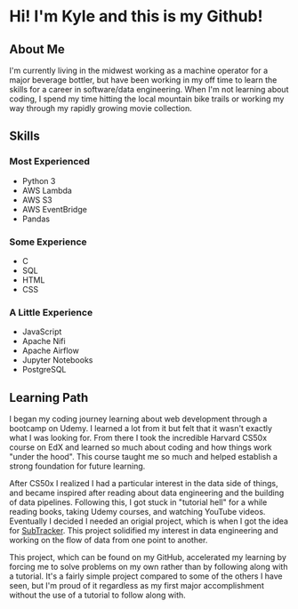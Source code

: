 # Hi! I'm Kyle and this is my Github!
## About Me
I'm currently living in the midwest working as a machine operator for a major beverage bottler, but have been working in my off time to learn the skills for a career in software/data engineering. When I'm not learning about coding, I spend my time hitting the local mountain bike trails or working my way through my rapidly growing movie collection.

## Skills
### Most Experienced
* Python 3
* AWS Lambda
* AWS S3
* AWS EventBridge
* Pandas

### Some Experience
* C
* SQL
* HTML
* CSS

### A Little Experience
* JavaScript
* Apache Nifi
* Apache Airflow
* Jupyter Notebooks
* PostgreSQL

## Learning Path
I began my coding journey learning about web development through a bootcamp on Udemy. I learned a lot from it but felt that it wasn't exactly what I was looking for. From there I took the incredible Harvard CS50x course on EdX and learned so much about coding and how things work "under the hood". This course taught me so much and helped establish a strong foundation for future learning.

After CS50x I realized I had a particular interest in the data side of things, and became inspired after reading about data engineering and the building of data pipelines. Following this, I got stuck in "tutorial hell" for a while reading books, taking Udemy courses, and watching YouTube videos. Eventually I decided I needed an origial project, which is when I got the idea for [SubTracker](https://github.com/kjqmiller/SubTracker/blob/main/README.md). This project solidified my interest in data engineering and working on the flow of data from one point to another.

This project, which can be found on my GitHub, accelerated my learning by forcing me to solve problems on my own rather than by following along with a tutorial. It's a fairly simple project compared to some of the others I have seen, but I'm proud of it regardless as my first major accomplishment without the use of a tutorial to follow along with.


<!---
kjqmiller/kjqmiller is a ✨ special ✨ repository because its `README.md` (this file) appears on your GitHub profile.
You can click the Preview link to take a look at your changes.
--->
